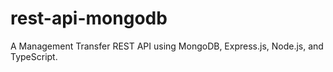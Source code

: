 # rest-api-mongodb
 A Management Transfer REST API using MongoDB, Express.js, Node.js, and TypeScript.
